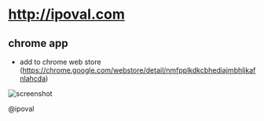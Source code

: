 http://ipoval.com
================

## chrome app
- add to chrome web store (https://chrome.google.com/webstore/detail/nmfpplkdkcbhediajmbhljkafnlahcda)

![screenshot](https://dl.dropboxusercontent.com/u/8180988/ipovalchromeapp.png)

@ipoval
